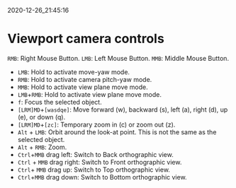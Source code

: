 2020-12-26_21:45:16

# Viewport camera controls

`RMB`: Right Mouse Button.
`LMB`: Left Mouse Button.
`MMB`: Middle Mouse Button.


- `LMB`: Hold to activate move-yaw mode.
- `RMB`: Hold to activate camera pitch-yaw mode.
- `MMB`: Hold to activate view plane move mode.
- `LMB`+`RMB`: Hold to activate view plane move mode.
- `f`: Focus the selected object.
- `[LRM]MD`+`[wasdqe]`: Move forward (w), backward (s), left (a), right (d), up (e), or down (q).
- `[LRM]MD`+`[zc]`: Temporary zoom in (c) or zoom out (z).
- `Alt` + `LMB`: Orbit around the look-at point. This is not the same as the selected object.
- `Alt` + `RMB`: Zoom.
- `Ctrl`+`MMB` drag left: Switch to Back orthographic view.
- `Ctrl` + `MMB` drag right: Switch to Front orthographic view.
- `Ctrl`+ `MMB` drag up: Switch to Top orthographic view.
- `Ctrl`+`MMB` drag down: Switch to Bottom orthographic view.